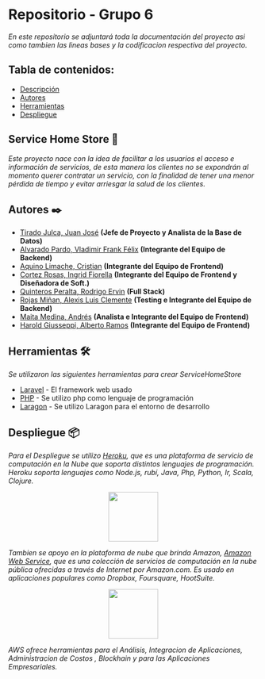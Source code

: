 # Repositorio - Grupo 6 
_En este repositorio se adjuntará toda la documentación del proyecto asi como tambien las lineas bases y la codificacion respectiva del proyecto._




## Tabla de contenidos:
- [Descripción](#service-home-store-)
- [Autores](#autores-%EF%B8%8F)
- [Herramientas](#herramientas-%EF%B8%8F)
- [Despliegue](#despliegue-)


## Service Home Store 💼
_Este proyecto nace con la idea de facilitar a los usuarios el acceso e información de servicios, de esta manera los clientes no se expondrán al momento querer contratar un servicio, con la finalidad de tener una menor pérdida de tiempo y evitar arriesgar la salud de los clientes._

## Autores ✒️
* [Tirado Julca, Juan José](https://github.com/JuanJoseTJ29) **(Jefe de Proyecto y Analista de la Base de Datos)**
* [Alvarado Pardo, Vladimir Frank Félix](https://github.com/vladnn100) **(Integrante del Equipo de Backend)**
* [Aquino Limache, Cristian](https://github.com/Cristian-AQ) **(Integrante del Equipo de Frontend)**
* [Cortez Rosas, Ingrid Fiorella](https://github.com/IngridCortez) **(Integrante del Equipo de Frontend y Diseñadora de Soft.)**
* [Quinteros Peralta, Rodrigo Ervin](https://github.com/QPRodrigo) **(Full Stack)**
* [Rojas Miñan, Alexis Luis Clemente](https://github.com/AlexisRM0511) **(Testing e Integrante del Equipo de Backend)**
* [Maita Medina, Andrés](https://github.com/AndresMaitaMedina) **(Analista e Integrante del Equipo de Frontend)**
* [Harold Giusseppi, Alberto Ramos](https://github.com/18200306) **(Integrante del Equipo de Frontend)**


## Herramientas 🛠️
_Se utilizaron las siguientes herramientas para crear ServiceHomeStore_

* [Laravel](https://laravel.com/) - El framework web usado
* [PHP](https://www.php.net/) - Se utilizo php como lenguaje de programación
* [Laragon](https://laragon.org/) - Se utilizo Laragon para el entorno de desarrollo

## Despliegue 📦
_Para el Despliegue se utilizo [Heroku](https://www.heroku.com/), que es una plataforma de servicio de computación en la Nube que soporta distintos lenguajes de programación. Heroku soporta lenguajes como Node.js, rubí, Java, Php, Python, Ir, Scala, Clojure._
<p align="center"><img height="100" src="https://estebanromero.com/wp-content/uploads/2018/02/heroku1.png"/></p> 

_Tambien se apoyo en la plataforma de nube que brinda Amazon, [Amazon Web Service](https://aws.amazon.com/es/), que es una colección de servicios de computación en la nube pública  ofrecidas a través de Internet por Amazon.com. Es usado en aplicaciones populares como Dropbox, Foursquare, HootSuite._
<p align="center"><img height="100" src="https://www.sccenlared.es/wp-content/uploads/2017/09/1200px-AmazonWebservices_Logo_svg.png"/></p> 

_AWS ofrece herramientas para el Análisis, Integracion de Aplicaciones, Administracion de Costos , Blockhain y para las Aplicaciones Empresariales._

